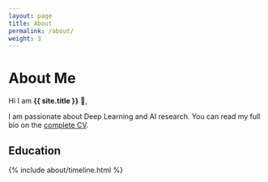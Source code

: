 ```yaml
---
layout: page
title: About
permalink: /about/
weight: 3
---
```


# About Me

Hi I am **{{ site.title }}** :wave:, 

I am passionate about Deep Learning and AI research. You can read my full bio on the [complete CV](/assets/dalessandro-CV_eng.pdf).

<!--<div class="row">
My academic journey began with a Bachelor's degree in Computer and Control Engineering from Sapienza University of Rome, where I obtained foundational knowledge in computer science and engineering. This intensified my interest in Machine Learning and Artificial Intelligence, leading me to pursue a Master's degree in Engineering in Computer Science, at the same University, where I specialized in ML and Graph Neural Networks.

Lorem ipsum dolor sit amet, consectetur adipiscing elit, sed do eiusmod tempor incididunt ut labore et dolore magna aliqua. Ut enim ad minim veniam, quis nostrud exercitation ullamco laboris nisi ut aliquip ex ea commodo consequat.
{% include about/skills.html title="Programming Skills" source=site.data.programming-skills %}
{% include about/skills.html title="Other Skills" source=site.data.other-skills %}
</div>-->

## Education 
<div class="row">
    {% include about/timeline.html %}
</div>

<!--<div style="text-align: right;">
    <a class="btn btn-outline-primary mt-1" href="/assets/dalessandro-CV_eng.pdf">full CV</a>
</div>-->

<div class="row p-4"></div>

<!--
## Contacts
Lorem ipsum dolor sit amet, consectetur adipiscing elit, sed do eiusmod tempor incididunt ut labore et dolore magna aliqua.
-->